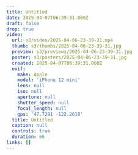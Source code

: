 ```yaml
---
title: Untitled
date: 2025-04-07T06:39:31.000Z
draft: false
drop: true
video:
  url: s3/video/2025-04-06-23-39-31.mp4
  thumb: s3/thumbs/2025-04-06-23-39-31.jpg
  preview: s3/previews/2025-04-06-23-39-31.jpg
  poster: s3/posters/2025-04-06-23-39-31.jpg
  created: 2025-04-07T06:39:31.000Z
  exif:
    make: Apple
    model: 'iPhone 12 mini'
    lens: null
    iso: null
    aperture: null
    shutter_speed: null
    focal_length: null
    gps: '47.7291 -122.2618'
  title: Untitled
  caption: null
  controls: true
  duration: 66
links: []
---
```


